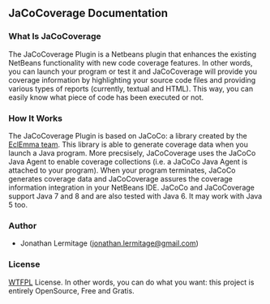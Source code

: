 ## JaCoCoverage Documentation

### What Is JaCoCoverage
The JaCoCoverage Plugin is a Netbeans plugin that enhances the existing NetBeans functionality with new code coverage features. In other words, you can launch your program or test it and JaCoCoverage will provide you coverage information by highlighting your source code files and providing various types of reports (currently, textual and HTML). This way, you can easily know what piece of code has been executed or not.

### How It Works
The JaCoCoverage Plugin is based on JaCoCo: a library created by the [EclEmma team](http://www.eclemma.org/jacoco/). This library is able to generate coverage data when you launch a Java program.
More precsisely, JaCoCoverage uses the JaCoCo Java Agent to enable coverage collections (i.e. a JaCoCo Java Agent is attached to your program).
When your program terminates, JaCoCo generates coverage data and JaCoCoverage assures the coverage information integration in your NetBeans IDE.
JaCoCo and JaCoCoverage support Java 7 and 8 and are also tested with Java 6. It may work with Java 5 too.

### Author
* Jonathan Lermitage (<jonathan.lermitage@gmail.com>)

### License
[WTFPL](http://www.wtfpl.net) License. In other words, you can do what you want: this project is entirely OpenSource, Free and Gratis.
